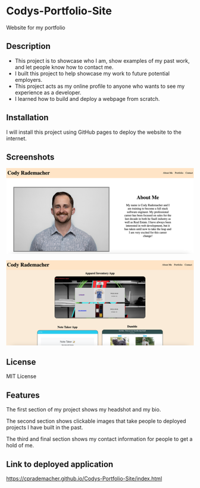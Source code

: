 # Codys-Portfolio-Site

Website for my portfolio

## Description

- This project is to showcase who I am, show examples of my past work, and let people know how to contact me.
- I built this project to help showcase my work to future potential employers.
- This project acts as my online profile to anyone who wants to see my experience as a developer.
- I learned how to build and deploy a webpage from scratch.

## Installation

I will install this project using GitHub pages to deploy the website to the internet.

## Screenshots

![Screenshot-1](assets/images/SS1.png)

![Screenshot-2](assets/images/PortfolioScreenshot.png)

## License

MIT License

## Features

The first section of my project shows my headshot and my bio.

The second section shows clickable images that take people to deployed projects I have built in the past.

The third and final section shows my contact information for people to get a hold of me.

## Link to deployed application

https://cprademacher.github.io/Codys-Portfolio-Site/index.html
